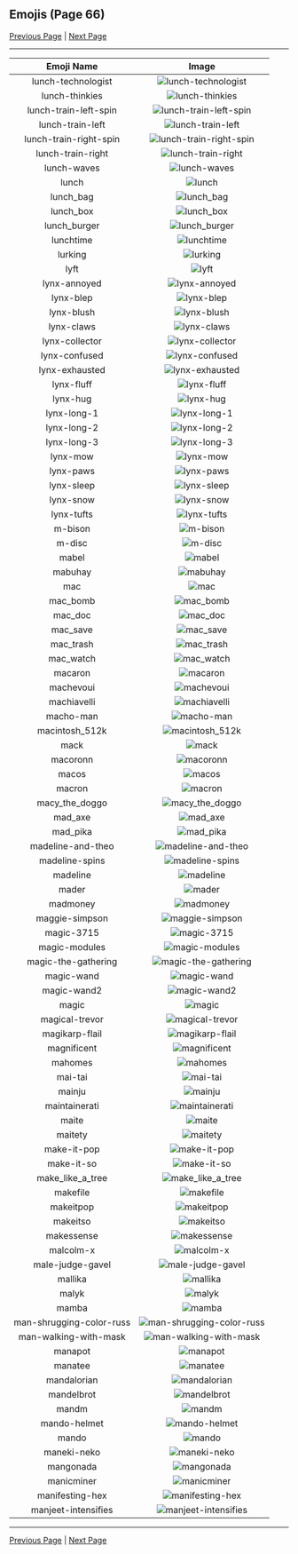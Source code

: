 
## Emojis (Page 66)

[Previous Page](/docs/hc/page-l-0065.md)
  | [Next Page](/docs/hc/page-m-0067.md)

<hr />

|Emoji Name|Image|
| :-: | :-: |
|lunch-technologist| ![lunch-technologist](/emojis/hc/lunch-technologist.png)|
|lunch-thinkies| ![lunch-thinkies](/emojis/hc/lunch-thinkies.png)|
|lunch-train-left-spin| ![lunch-train-left-spin](/emojis/hc/lunch-train-left-spin.gif)|
|lunch-train-left| ![lunch-train-left](/emojis/hc/lunch-train-left.png)|
|lunch-train-right-spin| ![lunch-train-right-spin](/emojis/hc/lunch-train-right-spin.gif)|
|lunch-train-right| ![lunch-train-right](/emojis/hc/lunch-train-right.png)|
|lunch-waves| ![lunch-waves](/emojis/hc/lunch-waves.gif)|
|lunch| ![lunch](/emojis/hc/lunch.png)|
|lunch_bag| ![lunch_bag](/emojis/hc/lunch_bag.png)|
|lunch_box| ![lunch_box](/emojis/hc/lunch_box.gif)|
|lunch_burger| ![lunch_burger](/emojis/hc/lunch_burger.gif)|
|lunchtime| ![lunchtime](/emojis/hc/lunchtime.gif)|
|lurking| ![lurking](/emojis/hc/lurking.png)|
|lyft| ![lyft](/emojis/hc/lyft.png)|
|lynx-annoyed| ![lynx-annoyed](/emojis/hc/lynx-annoyed.png)|
|lynx-blep| ![lynx-blep](/emojis/hc/lynx-blep.png)|
|lynx-blush| ![lynx-blush](/emojis/hc/lynx-blush.png)|
|lynx-claws| ![lynx-claws](/emojis/hc/lynx-claws.png)|
|lynx-collector| ![lynx-collector](/emojis/hc/lynx-collector.png)|
|lynx-confused| ![lynx-confused](/emojis/hc/lynx-confused.png)|
|lynx-exhausted| ![lynx-exhausted](/emojis/hc/lynx-exhausted.png)|
|lynx-fluff| ![lynx-fluff](/emojis/hc/lynx-fluff.png)|
|lynx-hug| ![lynx-hug](/emojis/hc/lynx-hug.png)|
|lynx-long-1| ![lynx-long-1](/emojis/hc/lynx-long-1.png)|
|lynx-long-2| ![lynx-long-2](/emojis/hc/lynx-long-2.png)|
|lynx-long-3| ![lynx-long-3](/emojis/hc/lynx-long-3.png)|
|lynx-mow| ![lynx-mow](/emojis/hc/lynx-mow.png)|
|lynx-paws| ![lynx-paws](/emojis/hc/lynx-paws.png)|
|lynx-sleep| ![lynx-sleep](/emojis/hc/lynx-sleep.png)|
|lynx-snow| ![lynx-snow](/emojis/hc/lynx-snow.png)|
|lynx-tufts| ![lynx-tufts](/emojis/hc/lynx-tufts.png)|
|m-bison| ![m-bison](/emojis/hc/m-bison.png)|
|m-disc| ![m-disc](/emojis/hc/m-disc.png)|
|mabel| ![mabel](/emojis/hc/mabel.png)|
|mabuhay| ![mabuhay](/emojis/hc/mabuhay.jpg)|
|mac| ![mac](/emojis/hc/mac.png)|
|mac_bomb| ![mac_bomb](/emojis/hc/mac_bomb.png)|
|mac_doc| ![mac_doc](/emojis/hc/mac_doc.png)|
|mac_save| ![mac_save](/emojis/hc/mac_save.png)|
|mac_trash| ![mac_trash](/emojis/hc/mac_trash.png)|
|mac_watch| ![mac_watch](/emojis/hc/mac_watch.png)|
|macaron| ![macaron](/emojis/hc/macaron.jpg)|
|machevoui| ![machevoui](/emojis/hc/machevoui.png)|
|machiavelli| ![machiavelli](/emojis/hc/machiavelli.jpg)|
|macho-man| ![macho-man](/emojis/hc/macho-man.gif)|
|macintosh_512k| ![macintosh_512k](/emojis/hc/macintosh_512k.png)|
|mack| ![mack](/emojis/hc/mack.jpg)|
|macoronn| ![macoronn](/emojis/hc/macoronn.png)|
|macos| ![macos](/emojis/hc/macos.png)|
|macron| ![macron](/emojis/hc/macron.png)|
|macy_the_doggo| ![macy_the_doggo](/emojis/hc/macy_the_doggo.png)|
|mad_axe| ![mad_axe](/emojis/hc/mad_axe.gif)|
|mad_pika| ![mad_pika](/emojis/hc/mad_pika.png)|
|madeline-and-theo| ![madeline-and-theo](/emojis/hc/madeline-and-theo.png)|
|madeline-spins| ![madeline-spins](/emojis/hc/madeline-spins.gif)|
|madeline| ![madeline](/emojis/hc/madeline.gif)|
|mader| ![mader](/emojis/hc/mader.jpg)|
|madmoney| ![madmoney](/emojis/hc/madmoney.jpg)|
|maggie-simpson| ![maggie-simpson](/emojis/hc/maggie-simpson.png)|
|magic-3715| ![magic-3715](/emojis/hc/magic-3715.gif)|
|magic-modules| ![magic-modules](/emojis/hc/magic-modules.png)|
|magic-the-gathering| ![magic-the-gathering](/emojis/hc/magic-the-gathering.jpg)|
|magic-wand| ![magic-wand](/emojis/hc/magic-wand.png)|
|magic-wand2| ![magic-wand2](/emojis/hc/magic-wand2.png)|
|magic| ![magic](/emojis/hc/magic.gif)|
|magical-trevor| ![magical-trevor](/emojis/hc/magical-trevor.png)|
|magikarp-flail| ![magikarp-flail](/emojis/hc/magikarp-flail.gif)|
|magnificent| ![magnificent](/emojis/hc/magnificent.png)|
|mahomes| ![mahomes](/emojis/hc/mahomes.png)|
|mai-tai| ![mai-tai](/emojis/hc/mai-tai.jpg)|
|mainju| ![mainju](/emojis/hc/mainju.jpg)|
|maintainerati| ![maintainerati](/emojis/hc/maintainerati.jpg)|
|maite| ![maite](/emojis/hc/maite.png)|
|maitety| ![maitety](/emojis/hc/maitety.png)|
|make-it-pop| ![make-it-pop](/emojis/hc/make-it-pop.png)|
|make-it-so| ![make-it-so](/emojis/hc/make-it-so.gif)|
|make_like_a_tree| ![make_like_a_tree](/emojis/hc/make_like_a_tree.gif)|
|makefile| ![makefile](/emojis/hc/makefile.png)|
|makeitpop| ![makeitpop](/emojis/hc/makeitpop.png)|
|makeitso| ![makeitso](/emojis/hc/makeitso.jpg)|
|makessense| ![makessense](/emojis/hc/makessense.jpg)|
|malcolm-x| ![malcolm-x](/emojis/hc/malcolm-x.png)|
|male-judge-gavel| ![male-judge-gavel](/emojis/hc/male-judge-gavel.png)|
|mallika| ![mallika](/emojis/hc/mallika.png)|
|malyk| ![malyk](/emojis/hc/malyk.png)|
|mamba| ![mamba](/emojis/hc/mamba.png)|
|man-shrugging-color-russ| ![man-shrugging-color-russ](/emojis/hc/man-shrugging-color-russ.png)|
|man-walking-with-mask| ![man-walking-with-mask](/emojis/hc/man-walking-with-mask.png)|
|manapot| ![manapot](/emojis/hc/manapot.jpg)|
|manatee| ![manatee](/emojis/hc/manatee.png)|
|mandalorian| ![mandalorian](/emojis/hc/mandalorian.jpg)|
|mandelbrot| ![mandelbrot](/emojis/hc/mandelbrot.jpg)|
|mandm| ![mandm](/emojis/hc/mandm.png)|
|mando-helmet| ![mando-helmet](/emojis/hc/mando-helmet.png)|
|mando| ![mando](/emojis/hc/mando.jpg)|
|maneki-neko| ![maneki-neko](/emojis/hc/maneki-neko.png)|
|mangonada| ![mangonada](/emojis/hc/mangonada.jpg)|
|manicminer| ![manicminer](/emojis/hc/manicminer.png)|
|manifesting-hex| ![manifesting-hex](/emojis/hc/manifesting-hex.png)|
|manjeet-intensifies| ![manjeet-intensifies](/emojis/hc/manjeet-intensifies.gif)|

<hr/>

[Previous Page](/docs/hc/page-l-0065.md)
  | [Next Page](/docs/hc/page-m-0067.md)